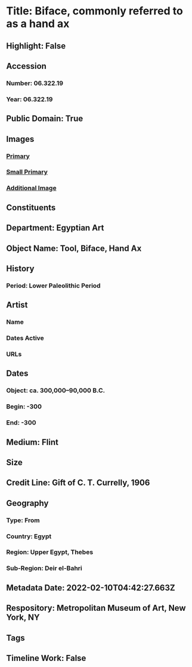 # Title: Biface, commonly referred to as a hand ax
## Highlight: False
## Accession
### Number: 06.322.19
### Year: 06.322.19
## Public Domain: True
## Images
### [Primary](https://images.metmuseum.org/CRDImages/eg/original/vs06.322.19a.jpg)
### [Small Primary](https://images.metmuseum.org/CRDImages/eg/web-large/vs06.322.19a.jpg)
### [Additional Image](https://images.metmuseum.org/CRDImages/eg/original/vs06.322.19.jpg)
## Constituents
## Department: Egyptian Art
## Object Name: Tool, Biface, Hand Ax
## History
### Period: Lower Paleolithic Period
## Artist
### Name
### Dates Active
### URLs
## Dates
### Object: ca. 300,000–90,000 B.C.
### Begin: -300
### End: -300
## Medium: Flint
## Size
## Credit Line: Gift of C. T. Currelly, 1906
## Geography
### Type: From
### Country: Egypt
### Region: Upper Egypt, Thebes
### Sub-Region: Deir el-Bahri
## Metadata Date: 2022-02-10T04:42:27.663Z
## Respository: Metropolitan Museum of Art, New York, NY
## Tags
## Timeline Work: False